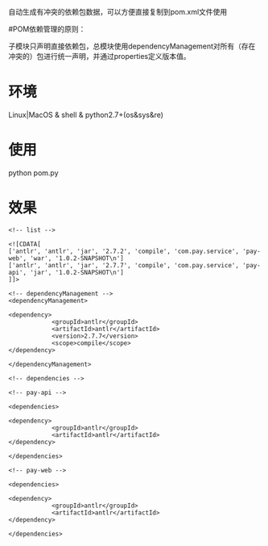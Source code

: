 自动生成有冲突的依赖包数据，可以方便直接复制到pom.xml文件使用

#POM依赖管理的原则：

子模块只声明直接依赖包，总模块使用dependencyManagement对所有（存在冲突的）包进行统一声明，并通过properties定义版本值。

# 环境

Linux|MacOS & shell & python2.7+(os&sys&re)

# 使用

python pom.py

# 效果

```
<!-- list -->

<![CDATA[
['antlr', 'antlr', 'jar', '2.7.2', 'compile', 'com.pay.service', 'pay-web', 'war', '1.0.2-SNAPSHOT\n']
['antlr', 'antlr', 'jar', '2.7.7', 'compile', 'com.pay.service', 'pay-api', 'jar', '1.0.2-SNAPSHOT\n']
]]>

<!-- dependencyManagement -->
<dependencyManagement>

<dependency>
            <groupId>antlr</groupId>
            <artifactId>antlr</artifactId>
            <version>2.7.7</version>
            <scope>compile</scope>
</dependency>

</dependencyManagement>

<!-- dependencies -->

<!-- pay-api -->

<dependencies>

<dependency>
            <groupId>antlr</groupId>
            <artifactId>antlr</artifactId>
</dependency>

</dependencies>

<!-- pay-web -->

<dependencies>

<dependency>
            <groupId>antlr</groupId>
            <artifactId>antlr</artifactId>
</dependency>

</dependencies>
```
